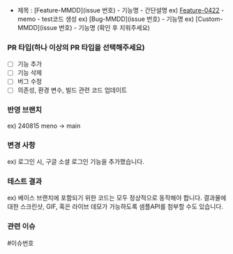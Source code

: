 - 제목 : [Feature-MMDD](issue 번호) - 기능명 - 간단설명
  ex) [Feature-0422](#3) - memo - test코드 생성
  ex) [Bug-MMDD](issue 번호) - 기능명
  ex) [Custom-MMDD](issue 번호) - 기능명
  (확인 후 지워주세요)

### PR 타입(하나 이상의 PR 타입을 선택해주세요)
- [ ] 기능 추가
- [ ] 기능 삭제
- [ ] 버그 수정
- [ ] 의존성, 환경 변수, 빌드 관련 코드 업데이트

### 반영 브랜치
ex) 240815 meno -> main

### 변경 사항
ex) 로그인 시, 구글 소셜 로그인 기능을 추가했습니다.

### 테스트 결과
ex) 베이스 브랜치에 포함되기 위한 코드는 모두 정상적으로 동작해야 합니다. 결과물에 대한 스크린샷, GIF, 혹은 라이브 데모가 가능하도록 샘플API를 첨부할 수도 있습니다.

### 관련 이슈
<!-- 관련있는 이슈 번호(#000)을 적어주세요. 
     해당 pull request merge와 함께 이슈를 닫으려면 
     closed #이슈 번호를 적어주세요 -->
#이슈번호
